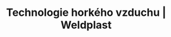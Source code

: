 ---
Filename: "technologie-horkeho-vzduchu-ohrivace-lhs-lhs-61"
Link: "file:/Users/vinayakpatel/Downloads/www.weldplast.cz/produkty/technologie-horkeho-vzduchu/ohrivace-lhs/technologie-horkeho-vzduchu-ohrivace-lhs-lhs-61"
product_name: "null"
product_id: "null"
title: "Technologie horkého vzduchu | Weldplast"
product_desc: ""
product_specs: ""
product_downloads: ""
href: ""
p_desc_2: ""
accessories: ""
similar_products: ""
---